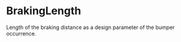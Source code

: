 BrakingLength
=============

Length of the braking distance as a design parameter of the bumper occurrence.
